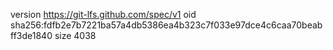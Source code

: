version https://git-lfs.github.com/spec/v1
oid sha256:fdfb2e7b7221ba57a4db5386ea4b323c7f033e97dce4c6caa70beabff3de1840
size 4038
